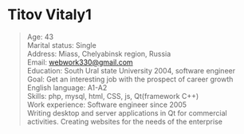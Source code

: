 # Titov Vitaly1  
> Age: 43  
> Marital status: Single  
> Address: Miass, Chelyabinsk region, Russia  
> Email: webwork330@gmail.com  
> Education: South Ural state University 2004, software engineer  
Goal: Get an interesting job with the prospect of career growth  
English language: A1-A2  
Skills:  php, mysql, html, CSS, js, Qt(framework С++)  
Work experience: Software engineer since 2005  
Writing desktop and server applications in Qt for commercial activities. Creating websites for the needs of the enterprise
